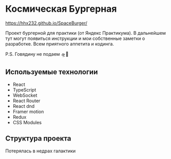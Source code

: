 # Космическая Бургерная

https://hhx232.github.io/SpaceBurger/

Проект бургерной для практики (от Яндекс Практикума). В дальнейшем тут могут появиться инструкции и мои собственные заметки о разработке. Всем приятного аппетита и кодинга.

P.S. Говядину не подаем 🛸🍔

## Используемые технологии

- React
- TypeScript
- WebSocket
- React Router
- React dnd
- Framer motion
- Redux
- CSS Modules

## Структура проекта
Потерялась в недрах галактики

